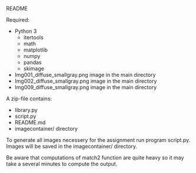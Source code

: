 README


Required:

- Python 3
	- itertools
	- math
	- matplotlib
	- numpy
	- pandas
	- skimage
- Img001_diffuse_smallgray.png image in the main directory
- Img002_diffuse_smallgray.png image in the main directory
- Img009_diffuse_smallgray.png image in the main directory


A zip-file contains:

- library.py
- script.py
- README.md
- imagecontainer/ directory


To generate all images necessery for the assignment run program script.py. Images will be saved in the imagecontainer/ directory.

Be aware that computations of match2 function are quite heavy so it may take a several minutes to compute the output.